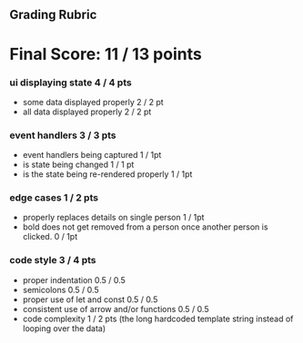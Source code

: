## Grading Rubric

# Final Score: 11 / 13 points

### ui displaying state 4 / 4 pts
- some data displayed properly 2 / 2 pt
- all data displayed properly 2 / 2 pt
### event handlers 3 / 3 pts
- event handlers being captured 1 / 1pt
- is state being changed 1 / 1 pt
- is the state being re-rendered properly 1 / 1pt
### edge cases 1 / 2 pts
- properly replaces details on single person 1 / 1pt
- bold does not get removed from a person once another person is clicked. 0 / 1pt
### code style 3 / 4 pts
- proper indentation 0.5 / 0.5
- semicolons 0.5 / 0.5
- proper use of let and const 0.5 / 0.5
- consistent use of arrow and/or functions 0.5 / 0.5
- code complexity 1 / 2 pts  (the long hardcoded template string instead of looping over the data)
